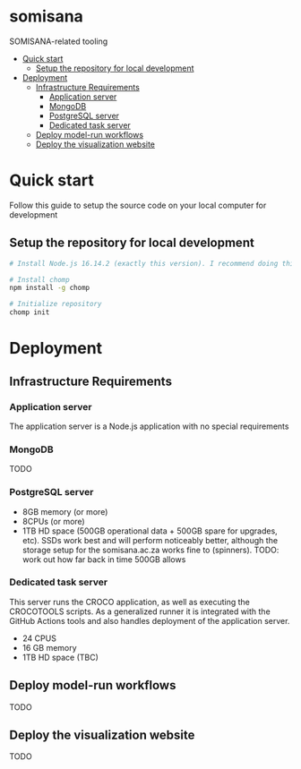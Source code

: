 # somisana

SOMISANA-related tooling

<!-- START doctoc generated TOC please keep comment here to allow auto update -->
<!-- DON'T EDIT THIS SECTION, INSTEAD RE-RUN doctoc TO UPDATE -->

- [Quick start](#quick-start)
  - [Setup the repository for local development](#setup-the-repository-for-local-development)
- [Deployment](#deployment)
  - [Infrastructure Requirements](#infrastructure-requirements)
    - [Application server](#application-server)
    - [MongoDB](#mongodb)
    - [PostgreSQL server](#postgresql-server)
    - [Dedicated task server](#dedicated-task-server)
  - [Deploy model-run workflows](#deploy-model-run-workflows)
  - [Deploy the visualization website](#deploy-the-visualization-website)

<!-- END doctoc generated TOC please keep comment here to allow auto update -->

# Quick start

Follow this guide to setup the source code on your local computer for development

## Setup the repository for local development

```sh
# Install Node.js 16.14.2 (exactly this version). I recommend doing this via nvm (https://github.com/nvm-sh/nvm)

# Install chomp
npm install -g chomp

# Initialize repository
chomp init
```

# Deployment

## Infrastructure Requirements

### Application server
The application server is a Node.js application with no special requirements
### MongoDB
TODO
### PostgreSQL server
- 8GB memory (or more)
- 8CPUs (or more)
- 1TB HD space (500GB operational data + 500GB spare for upgrades, etc). SSDs work best and will perform noticeably better, although the storage setup for the somisana.ac.za works fine to (spinners). TODO: work out how far back in time 500GB allows

### Dedicated task server
This server runs the CROCO application, as well as executing the CROCOTOOLS scripts. As a generalized runner it is integrated with the GitHub Actions tools and also handles deployment of the application server.

- 24 CPUS
- 16 GB memory
- 1TB HD space (TBC)



## Deploy model-run workflows
TODO
## Deploy the visualization website
TODO
